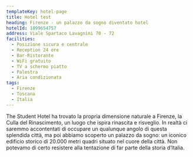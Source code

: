 ```yaml
---
templateKey: hotel-page
title: Hotel test
heading: Firenze - un palazzo da sogno diventato hotel
hotelId: 1899654757
address: Viale Spartaco Lavagnini 70 - 72
facilities:
  - Posizione sicura e centrale
  - Reception 24 ore
  - Bar-Ristorante
  - WiFi gratuito
  - TV a schermo piatto
  - Palestra
  - Aria condizionata
tags:
  - Firenze
  - Toscana
  - Italia
---
```

The Student Hotel ha trovato la propria dimensione naturale a Firenze, la Culla del Rinascimento, un luogo che ispira rinascita e risveglio. In realtà ci saremmo accontentati di occupare un qualunque angolo di questa splendida città, ma poi abbiamo scoperto un palazzo da sogno: un iconico edificio storico di 20.000 metri quadri situato nel cuore della città. Non potevamo di certo resistere alla tentazione di far parte della storia d’Italia.
